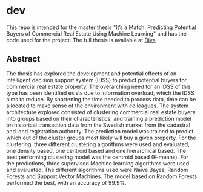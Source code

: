 # dev
This repo is intended for the master thesis "It’s a Match: Predicting Potential Buyers of Commercial Real Estate Using Machine Learning" and has the code used for the project. The full thesis is available at [Diva](http://uu.diva-portal.org/smash/record.jsf?pid=diva2%3A1564447&dswid=-3743).

## Abstract
The thesis has explored the development and potential effects of an intelligent decision support system (IDSS) to predict potential buyers for commercial real estate property. The overarching need for an IDSS of this type has been identified exists due to information overload, which the IDSS aims to reduce. By shortening the time needed to process data, time can be allocated to make sense of the environment with colleagues. The system architecture explored consisted of clustering commercial real estate buyers into groups based on their characteristics, and training a prediction model on historical transaction data from the Swedish market from the cadastral and land registration authority. The prediction model was trained to predict which out of the cluster groups most likely will buy a given property. For the clustering, three different clustering algorithms were used and evaluated, one density based, one centroid based and one hierarchical based. The best performing clustering model was the centroid based (K-means). For the predictions, three supervised Machine learning algorithms were used and evaluated. The different algorithms used were Naive Bayes, Random Forests and Support Vector Machines. The model based on Random Forests performed the best, with an accuracy of 99.9%.
